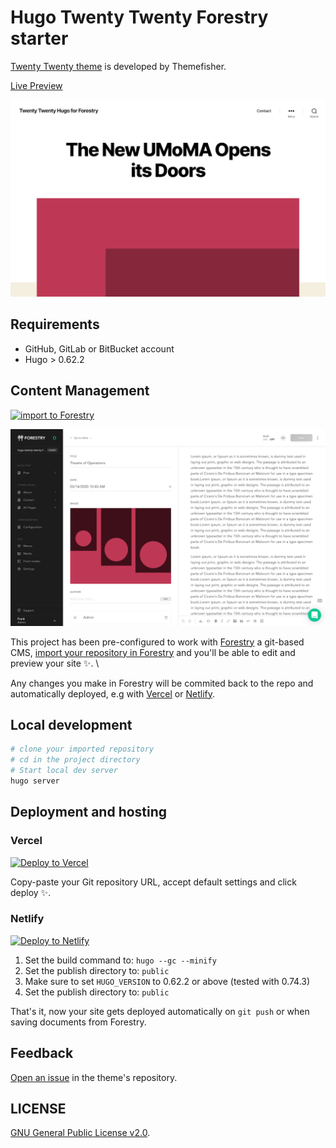 # Hugo Twenty Twenty Forestry starter

[Twenty Twenty theme](https://github.com/themefisher/twenty-twenty-hugo) is developed by Themefisher.

[Live Preview](https://hugo-twenty-twenty-forestry.vercel.app/)

![Homepage preview](./images/homepage.png)

## Requirements

- GitHub, GitLab or BitBucket account
- Hugo > 0.62.2

## Content Management

[![import to Forestry](https://assets.forestry.io/import-to-forestryK.svg)](https://app.forestry.io/quick-start?repo=DirtyF/hugo-twenty-twenty-forestry&engine=hugo&version=0.74.3)

![Forestry admin interface](./images/forestry-admin.png)

This project has been pre-configured to work with [Forestry](https://forestry.io) a git-based CMS, [import your repository in Forestry](https://app.forestry.io/quick-start?repo=DirtyF/hugo-twenty-twenty-forestry&engine=hugo&version=0.74.3) and you'll be able to edit and preview your site ✨. \

Any changes you make in Forestry will be commited back to the repo and automatically deployed, e.g with [Vercel](#vercel) or [Netlify](#netlify).

## Local development

```bash
# clone your imported repository
# cd in the project directory
# Start local dev server
hugo server
```

## Deployment and hosting

### Vercel

[![Deploy to Vercel](https://zeit.co/button)](https://zeit.co/new/project?template=https://github.com/forestryio/kross-hugo-starter)

Copy-paste your Git repository URL, accept default settings and click deploy ✨.

### Netlify

[![Deploy to Netlify](https://www.netlify.com/img/deploy/button.svg)](https://app.netlify.com/start/deploy?repository=https://github.com/hugo-twenty-twenty-forestry)

1. Set the build command to: `hugo --gc --minify`
2. Set the publish directory to: `public`
3. Make sure to set `HUGO_VERSION` to 0.62.2 or above (tested with 0.74.3)
3. Set the publish directory to: `public`

That's it, now your site gets deployed automatically on `git push` or when saving documents from Forestry.

## Feedback

[Open an issue](https://github.com/themefisher/twenty-twenty-hugo/issues) in the theme's repository.

## LICENSE

[GNU General Public License v2.0](https://github.com/themefisher/twenty-twenty-hugo/blob/master/LICENSE).
